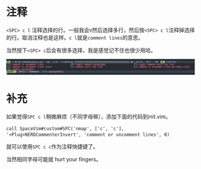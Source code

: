# 注释

`<SPC> c l` 注释选择的行。一般我会`V`然后选择多行，然后按`<SPC> c l`注释掉选择的行。取消注释也是这样。`c l`就是`comment lines`的意思。

当然按下`<SPC> c`后会有很多选择，我是感觉记不住也很少用哈。

![](media/15159452472079.jpg)


# 补充

如果觉得`SPC c l`稍微麻烦（不同字母嘛），添加下面的代码到init.vim。

```
call SpaceVim#custom#SPC('nmap', ['c', 'c'], '<Plug>NERDCommenterInvert', 'comment or uncomment lines', 0)
```

就可以使用`SPC c c`作为注释快捷键了。

当然相同字母可能就 hurt your fingers。


